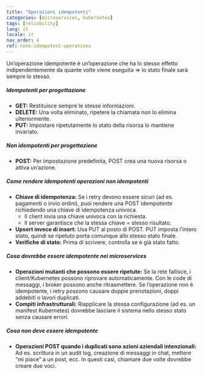 ```yaml
---
title: "Operazioni idempotenti"
categories: [microservices, kubernetes]
tags: [reliability]
lang: it
locale: it
nav_order: 4
ref: note-idempotent-operations
---
```

Un’operazione idempotente è un’operazione che ha lo stesso effetto indipendentemente da quante volte viene eseguita ⇒ lo stato finale sarà sempre lo stesso.  

##### Idempotenti per progettazione
- **GET:** Restituisce sempre le stesse informazioni.  
- **DELETE:** Una volta eliminato, ripetere la chiamata non lo elimina ulteriormente.  
- **PUT:** Impostare ripetutamente lo stato della risorsa lo mantiene invariato.  

##### Non idempotenti per progettazione
- **POST:** Per impostazione predefinita, POST crea una nuova risorsa o attiva un’azione.  

##### Come rendere idempotenti operazioni non idempotenti
- **Chiave di idempotenza:** Se i retry devono essere sicuri (ad es. pagamenti o invio ordini), puoi rendere una POST idempotente richiedendo una chiave di idempotenza univoca.  
    - Il client invia una chiave univoca con la richiesta.  
    - Il server garantisce che la stessa chiave = stesso risultato.  
- **Upsert invece di insert:** Usa PUT al posto di POST. PUT imposta l’intero stato, quindi se ripetuto porta comunque allo stesso stato finale.  
- **Verifiche di stato:** Prima di scrivere, controlla se è già stato fatto.  

##### Cosa dovrebbe essere idempotente nei microservices
- **Operazioni mutanti che possono essere ripetute:** Se la rete fallisce, i client/Kubernetes possono riprovare automaticamente. Con le code di messaggi, i broker possono anche ritrasmettere. Se l’operazione non è idempotente, i retry possono causare doppie prenotazioni, doppi addebiti o lavori duplicati.  
- **Compiti infrastrutturali:** Riapplicare la stessa configurazione (ad es. un manifest Kubernetes) dovrebbe lasciare il sistema nello stesso stato senza causare errori.  

##### Cosa non deve essere idempotente
- **Operazioni POST quando i duplicati sono azioni aziendali intenzionali:** Ad es. scrittura in un audit log, creazione di messaggi in chat, mettere “mi piace” a un post, ecc. In questi casi, chiamare due volte dovrebbe creare due voci.  